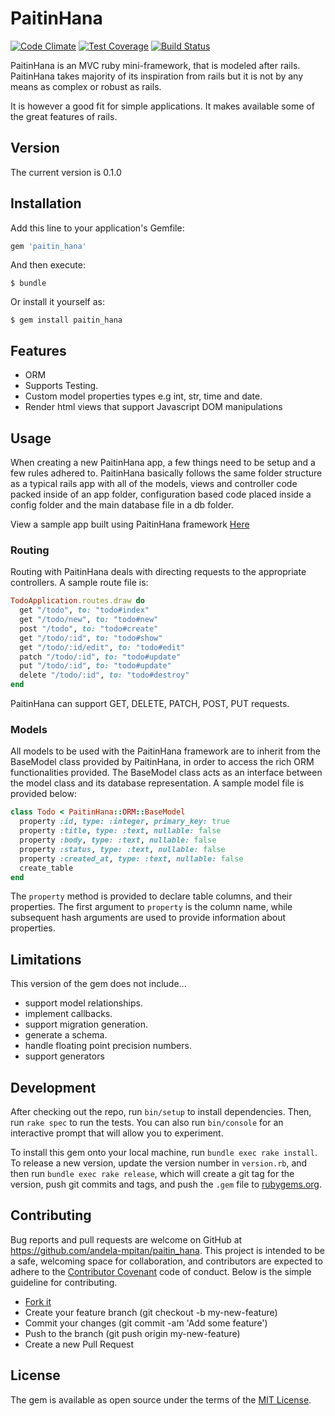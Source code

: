 # PaitinHana

[![Code Climate](https://codeclimate.com/github/andela-mpitan/paitin_hana/badges/gpa.svg)](https://codeclimate.com/github/andela-mpitan/paitin_hana)
[![Test Coverage](https://codeclimate.com/github/andela-mpitan/paitin_hana/badges/coverage.svg)](https://codeclimate.com/github/andela-mpitan/paitin_hana/coverage)
[![Build Status](https://travis-ci.org/andela-mpitan/paitin_hana.svg?branch=master)](https://travis-ci.org/andela-mpitan/paitin_hana)

PaitinHana is an MVC ruby mini-framework, that is modeled after rails. PaitinHana takes majority of its inspiration from rails but it is not by any means as complex or robust as rails.

It is however a good fit for simple applications. It makes available some of the great features of rails.

## Version

The current version is 0.1.0

## Installation

Add this line to your application's Gemfile:

```ruby
gem 'paitin_hana'
```

And then execute:

    $ bundle

Or install it yourself as:

    $ gem install paitin_hana

## Features
  * ORM
  * Supports Testing.
  * Custom model properties types e.g int, str, time and date.
  * Render html views that support Javascript DOM manipulations
  
## Usage

When creating a new PaitinHana app, a few things need to be setup and a few rules adhered to. PaitinHana basically follows the same folder structure as a typical rails app with all of the models, views and controller code packed inside of an app folder, configuration based code placed inside a config folder and the main database file in a db folder.

View a sample app built using PaitinHana framework [Here](https://github.com/andela-mpitan/my_todo_list)

### Routing
Routing with PaitinHana deals with directing requests to the appropriate controllers. A sample route file is:

```ruby
TodoApplication.routes.draw do
  get "/todo", to: "todo#index"
  get "/todo/new", to: "todo#new"
  post "/todo", to: "todo#create"
  get "/todo/:id", to: "todo#show"
  get "/todo/:id/edit", to: "todo#edit"
  patch "/todo/:id", to: "todo#update"
  put "/todo/:id", to: "todo#update"
  delete "/todo/:id", to: "todo#destroy"
end
```
PaitinHana can support GET, DELETE, PATCH, POST, PUT requests.


### Models
All models to be used with the PaitinHana framework are to inherit from the BaseModel class provided by PaitinHana, in order to access the rich ORM functionalities provided. The BaseModel class acts as an interface between the model class and its database representation. A sample model file is provided below:

```ruby
class Todo < PaitinHana::ORM::BaseModel
  property :id, type: :integer, primary_key: true
  property :title, type: :text, nullable: false
  property :body, type: :text, nullable: false
  property :status, type: :text, nullable: false
  property :created_at, type: :text, nullable: false
  create_table
end
```

The `property` method is provided to declare table columns, and their properties. The first argument to `property` is the column name, while subsequent hash arguments are used to provide information about properties.

## Limitations

  This version of the gem does not include...
  * support model relationships.
  * implement callbacks.
  * support migration generation.
  * generate a schema.
  * handle floating point precision numbers.
  * support generators

## Development

After checking out the repo, run `bin/setup` to install dependencies. Then, run `rake spec` to run the tests. You can also run `bin/console` for an interactive prompt that will allow you to experiment.

To install this gem onto your local machine, run `bundle exec rake install`. To release a new version, update the version number in `version.rb`, and then run `bundle exec rake release`, which will create a git tag for the version, push git commits and tags, and push the `.gem` file to [rubygems.org](https://rubygems.org).

## Contributing

Bug reports and pull requests are welcome on GitHub at https://github.com/andela-mpitan/paitin_hana. This project is intended to be a safe, welcoming space for collaboration, and contributors are expected to adhere to the [Contributor Covenant](http://contributor-covenant.org) code of conduct.
Below is the simple guideline for contributing.

* [Fork it](https://github.com/andela-mpitan/paitin_hana/fork)
* Create your feature branch (git checkout -b my-new-feature)
* Commit your changes (git commit -am 'Add some feature')
* Push to the branch (git push origin my-new-feature)
* Create a new Pull Request



## License

The gem is available as open source under the terms of the [MIT License](http://opensource.org/licenses/MIT).

